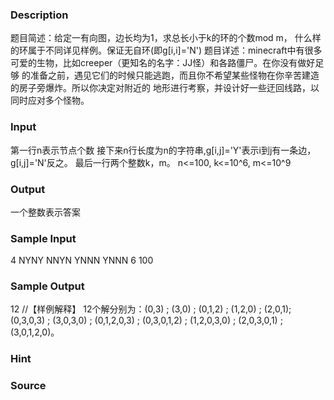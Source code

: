 
### Description

题目简述：给定一有向图，边长均为1，求总长小于k的环的个数mod m，
什么样的环属于不同详见样例。保证无自环(即g[i,i]='N')
题目详述：minecraft中有很多可爱的生物，比如creeper（更知名的名字：JJ怪）和各路僵尸。在你没有做好足够
的准备之前，遇见它们的时候只能逃跑，而且你不希望某些怪物在你辛苦建造的房子旁爆炸。所以你决定对附近的
地形进行考察，并设计好一些迂回线路，以同时应对多个怪物。

### Input
第一行n表示节点个数
接下来n行长度为n的字符串,g[i,j]='Y'表示i到j有一条边，g[i,j]='N'反之。
最后一行两个整数k，m。
n<=100, k<=10^6, m<=10^9
### Output
一个整数表示答案
### Sample Input
4
NYNY
NNYN
YNNN
YNNN
6 100 

### Sample Output
12 
//【样例解释】
12个解分别为：(0,3) ; (3,0) ; (0,1,2) ; (1,2,0) ; 
(2,0,1);(0,3,0,3) ; (3,0,3,0) ; (0,1,2,0,3) ; 
(0,3,0,1,2) ; (1,2,0,3,0) ; (2,0,3,0,1) ; (3,0,1,2,0)。 
### Hint

### Source
